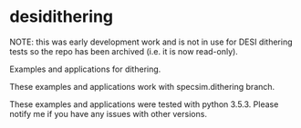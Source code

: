 # desidithering

NOTE: this was early development work and is not in use for DESI dithering tests so the repo has been archived (i.e. it is now read-only).

Examples and applications for dithering.

These examples and applications work with specsim.dithering branch.

These examples and applications were tested with python 3.5.3. Please notify me if you have any issues with other versions.
